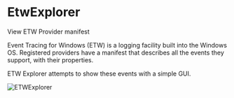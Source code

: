 # EtwExplorer
View ETW Provider manifest

Event Tracing for Windows (ETW) is a logging facility built into the Windows OS. Registered providers have a manifest that describes all the events they support, with their properties.

ETW Explorer attempts to show these events with a simple GUI.

![ETWExplorer](https://github.com/zodiacon/EtwExplorer/blob/master/etwexplorer2.PNG)
